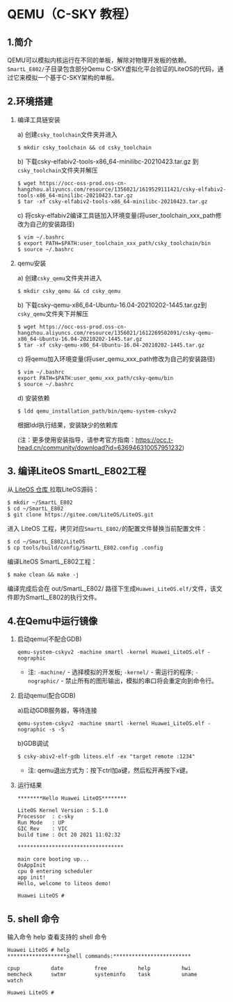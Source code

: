 # QEMU（C-SKY 教程）

## 1.简介

QEMU可以模拟内核运行在不同的单板，解除对物理开发板的依赖。`SmartL_E802/`子目录包含部分Qemu C-SKY虚拟化平台验证的LiteOS的代码，通过它来模拟一个基于C-SKY架构的单板。

## 2.环境搭建

   1. 编译工具链安装

      a) 创建`csky_toolchain`文件夹并进入

         ```shell
         $ mkdir csky_toolchain && cd csky_toolchain
         ```

      b) 下载csky-elfabiv2-tools-x86_64-minilibc-20210423.tar.gz 到`csky_toolchain`文件夹并解压

         ```shell
         $ wget https://occ-oss-prod.oss-cn-hangzhou.aliyuncs.com/resource/1356021/1619529111421/csky-elfabiv2-tools-x86_64-minilibc-20210423.tar.gz
         $ tar -xf csky-elfabiv2-tools-x86_64-minilibc-20210423.tar.gz
         ```

      c) 将csky-elfabiv2编译工具链加入环境变量(将user_toolchain_xxx_path修改为自己的安装路径)

         ```shell
         $ vim ~/.bashrc
         $ export PATH=$PATH:user_toolchain_xxx_path/csky_toolchain/bin
         $ source ~/.bashrc
         ```

   2. qemu安装

      a) 创建`csky_qemu`文件夹并进入

         ```shell
         $ mkdir csky_qemu && cd csky_qemu
         ```

      b) 下载csky-qemu-x86_64-Ubuntu-16.04-20210202-1445.tar.gz到`csky_qemu`文件夹下并解压

         ```shell
         $ wget https://occ-oss-prod.oss-cn-hangzhou.aliyuncs.com/resource/1356021/1612269502091/csky-qemu-x86_64-Ubuntu-16.04-20210202-1445.tar.gz
         $ tar -xf csky-qemu-x86_64-Ubuntu-16.04-20210202-1445.tar.gz
         ```

      c) 将qemu加入环境变量(将user_qemu_xxx_path修改为自己的安装路径)

         ```shell
         $ vim ~/.bashrc
         export PATH=$PATH:user_qemu_xxx_path/csky-qemu/bin
         $ source ~/.bashrc
         ```

      d) 安装依赖

         ```shell
         $ ldd qemu_installation_path/bin/qemu-system-cskyv2
         ```

         根据ldd执行结果，安装缺少的依赖库

         (注：更多使用安装指导，请参考官方指南：https://occ.t-head.cn/community/download?id=636946310057951232)

## 3. 编译LiteOS SmartL_E802工程

   从<a href="https://gitee.com/LiteOS/LiteOS.git" target="_blank"> LiteOS 仓库 </a>拉取LiteOS源码：

   ```shell
   $ mkdir ~/SmartL_E802
   $ cd ~/SmartL_E802
   $ git clone https://gitee.com/LiteOS/LiteOS.git
   ```

   进入 LiteOS 工程，拷贝对应`SmartL_E802/`的配置文件替换当前配置文件：

   ```shell
   $ cd ~/SmartL_E802/LiteOS
   $ cp tools/build/config/SmartL_E802.config .config
   ```

   编译LiteOS SmartL_E802工程：
   ```shell
   $ make clean && make -j
   ```
   编译完成后会在 out/SmartL_E802/ 路径下生成`Huawei_LiteOS.elf/`文件，该文件即为SmartL_E802的执行文件。

## 4.在Qemu中运行镜像

   1. 启动qemu(不配合GDB)

      ```
      qemu-system-cskyv2 -machine smartl -kernel Huawei_LiteOS.elf -nographic
      ```
      * 注: `-machine/` - 选择模拟的开发板; `-kernel/` - 需运行的程序; `-nographic/` - 禁止所有的图形输出，模拟的串口将会重定向到命令行。

   2. 启动qemu(配合GDB)

      a)启动GDB服务器，等待连接

      ```
      qemu-system-cskyv2 -machine smartl -kernel Huawei_LiteOS.elf -nographic -s -S
      ```
   
      b)GDB调试

      ```
      $ csky-abiv2-elf-gdb liteos.elf -ex "target remote :1234"
      ```

      * 注: qemu退出方式为：按下ctrl加a键，然后松开再按下x键。

   3. 运行结果

      ```
      ********Hello Huawei LiteOS********

      LiteOS Kernel Version : 5.1.0
      Processor  : c-sky
      Run Mode   : UP
      GIC Rev    : VIC
      build time : Oct 20 2021 11:02:32

      **********************************

      main core booting up...
      OsAppInit
      cpu 0 entering scheduler
      app init!
      Hello, welcome to liteos demo!

      Huawei LiteOS # 
      ```

## 5. shell 命令

  输入命令 help 查看支持的 shell 命令
  
  ```
  Huawei LiteOS # help
  *******************shell commands:*************************

  cpup          date          free          help          hwi           memcheck      swtmr         systeminfo    task          uname         watch         

  Huawei LiteOS # 
  ```
